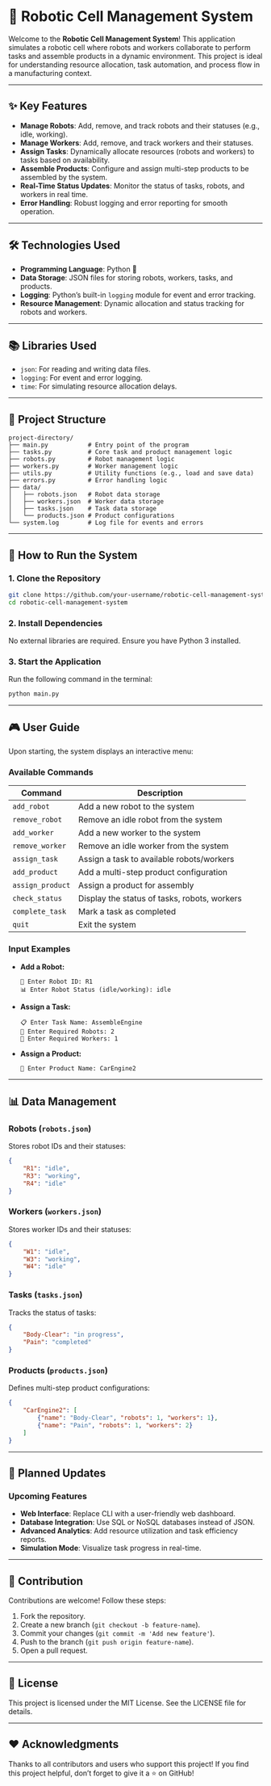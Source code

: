 # 🤖 Robotic Cell Management System

Welcome to the **Robotic Cell Management System**! This application simulates a robotic cell where robots and workers collaborate to perform tasks and assemble products in a dynamic environment. This project is ideal for understanding resource allocation, task automation, and process flow in a manufacturing context.

---

## ✨ Key Features

- **Manage Robots**: Add, remove, and track robots and their statuses (e.g., idle, working).
- **Manage Workers**: Add, remove, and track workers and their statuses.
- **Assign Tasks**: Dynamically allocate resources (robots and workers) to tasks based on availability.
- **Assemble Products**: Configure and assign multi-step products to be assembled by the system.
- **Real-Time Status Updates**: Monitor the status of tasks, robots, and workers in real time.
- **Error Handling**: Robust logging and error reporting for smooth operation.

---

## 🛠️ Technologies Used

- **Programming Language**: Python 🐍
- **Data Storage**: JSON files for storing robots, workers, tasks, and products.
- **Logging**: Python’s built-in `logging` module for event and error tracking.
- **Resource Management**: Dynamic allocation and status tracking for robots and workers.

---

## 📚 Libraries Used

- `json`: For reading and writing data files.
- `logging`: For event and error logging.
- `time`: For simulating resource allocation delays.

---

## 📂 Project Structure

```
project-directory/
├── main.py           # Entry point of the program
├── tasks.py          # Core task and product management logic
├── robots.py         # Robot management logic
├── workers.py        # Worker management logic
├── utils.py          # Utility functions (e.g., load and save data)
├── errors.py         # Error handling logic
├── data/
│   ├── robots.json   # Robot data storage
│   ├── workers.json  # Worker data storage
│   ├── tasks.json    # Task data storage
│   └── products.json # Product configurations
└── system.log        # Log file for events and errors
```

---

## 🚀 How to Run the System

### **1. Clone the Repository**
```bash
git clone https://github.com/your-username/robotic-cell-management-system.git
cd robotic-cell-management-system
```

### **2. Install Dependencies**
No external libraries are required. Ensure you have Python 3 installed.

### **3. Start the Application**
Run the following command in the terminal:
```bash
python main.py
```

---

## 🎮 User Guide

Upon starting, the system displays an interactive menu:

### **Available Commands**

| Command           | Description                                |
|-------------------|--------------------------------------------|
| `add_robot`       | Add a new robot to the system              |
| `remove_robot`    | Remove an idle robot from the system       |
| `add_worker`      | Add a new worker to the system             |
| `remove_worker`   | Remove an idle worker from the system      |
| `assign_task`     | Assign a task to available robots/workers  |
| `add_product`     | Add a multi-step product configuration     |
| `assign_product`  | Assign a product for assembly              |
| `check_status`    | Display the status of tasks, robots, workers |
| `complete_task`   | Mark a task as completed                   |
| `quit`            | Exit the system                           |

### **Input Examples**

- **Add a Robot:**
  ```
  🤖 Enter Robot ID: R1
  📊 Enter Robot Status (idle/working): idle
  ```

- **Assign a Task:**
  ```
  📋 Enter Task Name: AssembleEngine
  🤖 Enter Required Robots: 2
  👷 Enter Required Workers: 1
  ```

- **Assign a Product:**
  ```
  🚀 Enter Product Name: CarEngine2
  ```

---

## 📊 Data Management

### **Robots (`robots.json`)**
Stores robot IDs and their statuses:
```json
{
    "R1": "idle",
    "R3": "working",
    "R4": "idle"
}
```

### **Workers (`workers.json`)**
Stores worker IDs and their statuses:
```json
{
    "W1": "idle",
    "W3": "working",
    "W4": "idle"
}
```

### **Tasks (`tasks.json`)**
Tracks the status of tasks:
```json
{
    "Body-Clear": "in progress",
    "Pain": "completed"
}
```

### **Products (`products.json`)**
Defines multi-step product configurations:
```json
{
    "CarEngine2": [
        {"name": "Body-Clear", "robots": 1, "workers": 1},
        {"name": "Pain", "robots": 1, "workers": 2}
    ]
}
```

---

## 🔄 Planned Updates

### Upcoming Features
- **Web Interface**: Replace CLI with a user-friendly web dashboard.
- **Database Integration**: Use SQL or NoSQL databases instead of JSON.
- **Advanced Analytics**: Add resource utilization and task efficiency reports.
- **Simulation Mode**: Visualize task progress in real-time.

---

## 🙌 Contribution

Contributions are welcome! Follow these steps:
1. Fork the repository.
2. Create a new branch (`git checkout -b feature-name`).
3. Commit your changes (`git commit -m 'Add new feature'`).
4. Push to the branch (`git push origin feature-name`).
5. Open a pull request.

---

## 📜 License

This project is licensed under the MIT License. See the LICENSE file for details.

---

## ❤️ Acknowledgments

Thanks to all contributors and users who support this project! If you find this project helpful, don’t forget to give it a ⭐ on GitHub!

